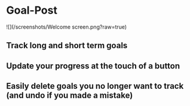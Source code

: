 # Goal-Post
![](/screenshots/Welcome screen.png?raw=true)

## Track long and short term goals


## Update your progress at the touch of a button


## Easily delete goals you no longer want to track (and undo if you made a mistake)

